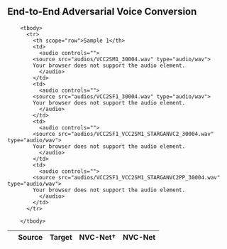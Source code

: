 ## End-to-End Adversarial Voice Conversion

<table style="width:100%; margin: 0px; table-layout: fixed; border-collapse: collapse; background-color: transparent; margin-bottom: 1rem;">
		<thead>
		  <tr>
		    <th></th>
		    <th>Source</th>
		    <th>Target</th>
		    <th id="strong">NVC-Net&dagger;</th>
		    <th id="strong">NVC-Net</th>
		  </tr>
		</thead>
		
		<tbody>
		  <tr>
		    <th scope="row">Sample 1</th>
		    <td>
		      <audio controls="">
			<source src="audios/VCC2SM1_30004.wav" type="audio/wav">
			Your browser does not support the audio element.
		      </audio>
		    </td>
		    <td>
		      <audio controls="">
			<source src="audios/VCC2SF1_30004.wav" type="audio/wav">
			Your browser does not support the audio element.
		      </audio>
		    </td>
		    <td>
		      <audio controls="">
			<source src="audios/VCC2SF1_VCC2SM1_STARGANVC2_30004.wav" type="audio/wav">
			Your browser does not support the audio element.
		      </audio>
		    </td>
		    <td>
		      <audio controls="">
			<source src="audios/VCC2SF1_VCC2SM1_STARGANVC2PP_30004.wav" type="audio/wav">
			Your browser does not support the audio element.
		      </audio>
		    </td>
		  </tr>

		</tbody>
</table>